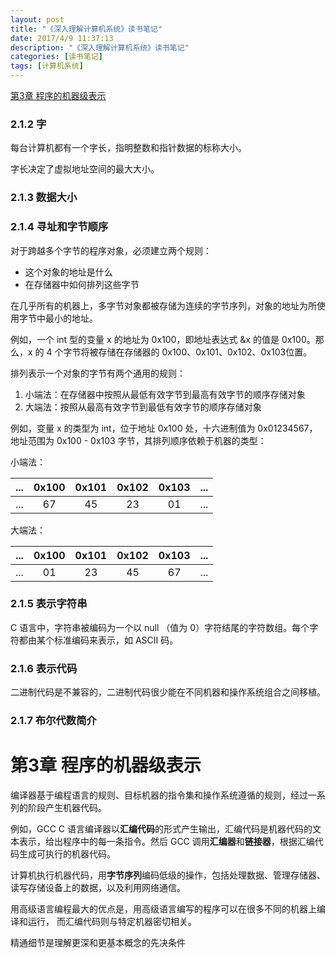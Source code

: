 ```yaml
---
layout: post
title: "《深入理解计算机系统》读书笔记"
date: 2017/4/9 11:37:13 
description: "《深入理解计算机系统》读书笔记"
categories: [读书笔记]
tags: [计算机系统]
---
```


[第3章 程序的机器级表示](#3)



### 2.1.2 字

每台计算机都有一个字长，指明整数和指针数据的标称大小。

字长决定了虚拟地址空间的最大大小。

### 2.1.3 数据大小



### 2.1.4 寻址和字节顺序 

对于跨越多个字节的程序对象，必须建立两个规则：

* 这个对象的地址是什么
* 在存储器中如何排列这些字节

在几乎所有的机器上，多字节对象都被存储为连续的字节序列，对象的地址为所使用字节中最小的地址。

例如，一个 int 型的变量 x 的地址为 0x100，即地址表达式 &x 的值是 0x100。那么，x 的 4 个字节将被存储在存储器的 0x100、0x101、0x102、0x103位置。

排列表示一个对象的字节有两个通用的规则：

1. 小端法：在存储器中按照从最低有效字节到最高有效字节的顺序存储对象
2. 大端法：按照从最高有效字节到最低有效字节的顺序存储对象

例如，变量 x 的类型为 int，位于地址 0x100 处，十六进制值为 0x01234567，地址范围为 0x100 - 0x103 字节，其排列顺序依赖于机器的类型：

小端法：

| ... | 0x100 | 0x101 | 0x102 | 0x103 | ... |
|:---:|:-----:|:-----:|:-----:|:-----:|:---:|
| ... |  67   |  45   |  23   |  01   | ... |

大端法：

| ... | 0x100 | 0x101 | 0x102 | 0x103 | ... |
|:---:|:-----:|:-----:|:-----:|:-----:|:---:|
| ... |  01   |  23   |  45   |  67   | ... |


### 2.1.5 表示字符串

C 语言中，字符串被编码为一个以 null （值为 0）字符结尾的字符数组。每个字符都由某个标准编码来表示，如 ASCII 码。


### 2.1.6 表示代码

二进制代码是不兼容的，二进制代码很少能在不同机器和操作系统组合之间移植。


### 2.1.7 布尔代数简介




# <span id="3">第3章 程序的机器级表示

编译器基于编程语言的规则、目标机器的指令集和操作系统遵循的规则，经过一系列的阶段产生机器代码。

例如，GCC C 语言编译器以**汇编代码**的形式产生输出，汇编代码是机器代码的文本表示，给出程序中的每一条指令。然后 GCC 调用**汇编器**和**链接器**，根据汇编代码生成可执行的机器代码。

计算机执行机器代码，用**字节序列**编码低级的操作，包括处理数据、管理存储器、读写存储设备上的数据，以及利用网络通信。

用高级语言编程最大的优点是，用高级语言编写的程序可以在很多不同的机器上编译和运行， 而汇编代码则与特定机器密切相关。

精通细节是理解更深和更基本概念的先决条件



